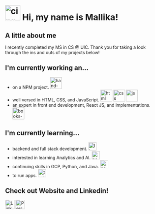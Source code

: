 # <img width="49" height="49" src="https://img.icons8.com/stickers/100/cinnamon-roll.png" alt="cinnamon-roll"/> Hi, my name is Mallika!
## A little about me
I recently completed my MS in CS @ UIC. Thank you for taking a look through the ins and outs of my projects below!

## I'm currently working an...
- on a NPM project. <img width="38" height="38" src="https://img.icons8.com/stickers/100/hand-peace-skin-type-1.png" alt="hand-peace-skin-type-1"/>
- well versed in HTML, CSS, and JavaScript. <img width="38" height="38" src="https://img.icons8.com/stickers/100/html.png" alt="html"/> <img width="38" height="38" src="https://img.icons8.com/stickers/100/css.png" alt="css"/> <img width="38" height="38" src="https://img.icons8.com/stickers/100/js.png" alt="js"/>
- an expert in front end development, React JS, and implementations. <img width="38" height="38" src="https://img.icons8.com/stickers/100/books-1.png" alt="books-1"/>

## I'm currently learning...
- backend and full stack development. <img width="26" height="26" src="https://img.icons8.com/stickers/100/lip-gloss.png" alt="lip-gloss"/>
- interested in learning Analytics and AI. <img width="26" height="26" src="https://img.icons8.com/stickers/100/positive-dynamic.png" alt="positive-dynamic"/>
- continuing skills in GCP, Python, and Java. <img width="26" height="26" src="https://img.icons8.com/stickers/100/google-logo.png" alt="google-logo"/>
- to run apps. <img width="26" height="26" src="https://img.icons8.com/stickers/100/trainers--v1.png" alt="trainers--v1"/>

## Check out Website and Linkedin!
<img alt="LinkedIn" src="https://www.edigitalagency.com.au/wp-content/uploads/Linkedin-logo-icon-png.png" width="30"/></a> 
<a href="https://mallikampatil.github.io/" target="_blank"><img alt="Personal Website" src="https://mallikampatil.github.io/assets/images/Mallika-Patil-logo.png" width="30"/></a> 
